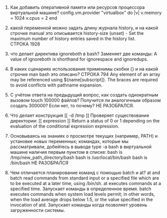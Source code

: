 1. Как добавить оперативной памяти или ресурсов процессора виртуальной машине?
config.vm.provider "virtualbox" do |v|
  v.memory = 1024
  v.cpus = 2
end
2. какой переменной можно задать длину журнала history, и на какой строчке manual это описывается
history-size (unset) -   Set the maximum number of history entries saved in the history list.  
 СТРОКА 1928

3. что делает директива ignoreboth в bash?
  Заменяет две команды: A value  of ignoreboth is shorthand for ignorespace and ignoredups.
  
4. В каких сценариях использования применимы скобки {} и на какой строчке man bash это описано?
СТРОКА 794
Any  element of an array may be referenced using ${name[subscript]}.  The braces are required to avoid conflicts with pathname expansion.  


5. С учётом ответа на предыдущий вопрос, как создать однократным вызовом touch 100000 файлов? Получится ли аналогичным образом создать 300000? Если нет, то почему?
 НЕ РАЗОБРАЛСЯ.
 
6. Что делает конструкция [[ -d /tmp ]]
Проверяет существование директории:
[[ expression ]]
              Return  a status of 0 or 1 depending on the evaluation of the conditional expression expression.  

7. Основываясь на знаниях о просмотре текущих (например, PATH) и установке новых переменных; командах, которые мы рассматривали, добейтесь в выводе type -a bash в виртуальной машине наличия первым пунктом в списке:
bash is /tmp/new_path_directory/bash
bash is /usr/local/bin/bash
bash is /bin/bash
НЕ РАЗОБРАЛСЯ

8. Чем отличается планирование команд с помощью batch и at?
at and batch read commands from standard input or a specified file which are to be executed at a later time, using /bin/sh.
at      executes commands at a specified time. Запускает команды в определенное время.
batch   executes commands when system load levels permit; in other words, when the load average drops below 1.5, or the value specified in the invocation of atd. Запускает команды когда позволяет уровень загруженности системы.

